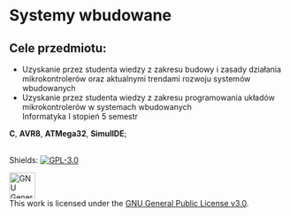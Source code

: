 # Systemy wbudowane
## Cele przedmiotu:
- Uzyskanie przez studenta wiedzy z zakresu budowy i zasady działania mikrokontrolerów oraz aktualnymi trendami rozwoju systemów wbudowanych
- Uzyskanie przez studenta wiedzy z zakresu programowania układów mikrokontrolerów w systemach wbudowanych </br>
Informatyka Ⅰ stopień 5 semestr </br>

**C**, **AVR8**, **ATMega32**, **SimulIDE**; </br></br>


Shields: [![GPL-3.0][gpl3-shield]][gpl3]

[gpl3]: https://www.gnu.org/licenses/gpl-3.0.html
[gpl3-shield]: https://img.shields.io/badge/License-GPL%20v3-blue.svg

<a rel="license" href="https://www.gnu.org/licenses/gpl-3.0.html"><img alt="GNU General Public License" height=47px style="border-width:0" src="https://www.gnu.org/graphics/gplv3-127x51.png" /></a></br>This work is licensed under the <a rel="license" href="https://www.gnu.org/licenses/gpl-3.0.html">GNU General Public License v3.0</a>.
